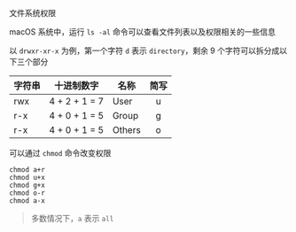 文件系统权限

macOS 系统中，运行 `ls -al` 命令可以查看文件列表以及权限相关的一些信息

以 `drwxr-xr-x` 为例，第一个字符 `d` 表示 `directory`，剩余 9 个字符可以拆分成以下三个部分

|字符串|十进制数字|名称|简写|
|-|:-:|-|:-:|
|rwx|4 + 2 + 1 = 7|User|u|
|r-x|4 + 0 + 1 = 5|Group|g|
|r-x|4 + 0 + 1 = 5|Others|o|

可以通过 `chmod` 命令改变权限

```
chmod a+r
chmod u+x
chmod g+x
chmod o-r
chmod a-x
```

> 多数情况下，`a` 表示 `all`
